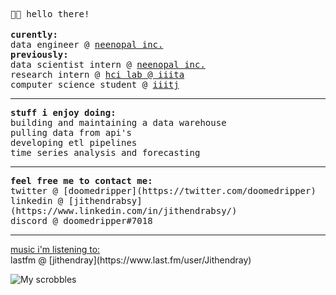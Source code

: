 <samp> 🙋🏽 hello there! </samp>
<br></br>
<samp>
  <b>curently:</b>
  <br>
  data engineer @ [neenopal inc.](https://www.neenopal.com/)
  <br>
  <b>previously:</b>
  <br>
  data scientist intern @ [neenopal inc.](https://www.neenopal.com/)
  <br>
  research intern @ [hci lab @ iiita](https://hci.iiita.ac.in/)
  <br>
  computer science student @ [iiitj](http://cse.iiitdmj.ac.in/)
  <br>
</samp>
<hr>
<samp>
 <b>stuff i enjoy doing:</b>
 <br>
 building and maintaining a data warehouse
 <br>
 pulling data from api's
 <br>
 developing etl pipelines
 <br>
 time series analysis and forecasting
 <br>
</samp>
 <hr>
<samp> 
 <b>feel free me to contact me:</b>
 <br>
 twitter @ [doomedripper](https://twitter.com/doomedripper)
 <br>
 linkedin @ [jithendrabsy](https://www.linkedin.com/in/jithendrabsy/)
 <br>
discord @ doomedripper#7018
</samp>
<hr>
</samp>
<u>music i'm listening to:</u>
<br>
lastfm @ [jithendray](https://www.last.fm/user/Jithendray)
<br>
</samp>

![My scrobbles](https://lastfm-recently-played.vercel.app/api?user=Jithendray)
